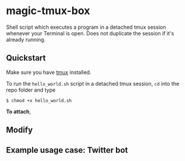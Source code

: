 # magic-tmux-box
Shell script which executes a program in a detached tmux session whenever your Terminal is open. Does not duplicate the session if it's already running.

## Quickstart

Make sure you have [tmux](https://github.com/tmux/tmux/wiki) installed.

To run the `hello_world.sh` script in a detached tmux session, `cd` into the repo folder and type

```
$ chmod +x hello_world.sh
```

**To attach**, 

## Modify

## Example usage case: Twitter bot
